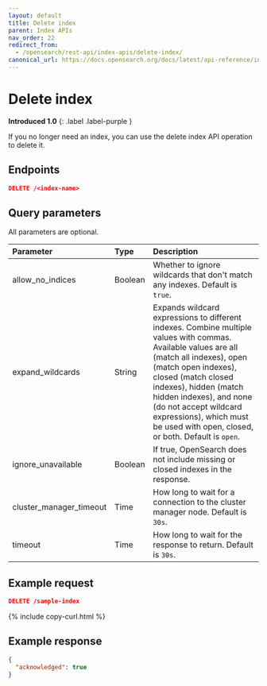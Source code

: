 ```yaml
---
layout: default
title: Delete index
parent: Index APIs
nav_order: 22
redirect_from:
  - /opensearch/rest-api/index-apis/delete-index/
canonical_url: https://docs.opensearch.org/docs/latest/api-reference/index-apis/delete-index/
---
```


# Delete index
**Introduced 1.0**
{: .label .label-purple }

If you no longer need an index, you can use the delete index API operation to delete it.

## Endpoints

```json
DELETE /<index-name>
```

## Query parameters

All parameters are optional.

Parameter | Type | Description
:--- | :--- | :---
allow_no_indices | Boolean | Whether to ignore wildcards that don't match any indexes. Default is `true`.
expand_wildcards | String | Expands wildcard expressions to different indexes. Combine multiple values with commas. Available values are all (match all indexes), open (match open indexes), closed (match closed indexes), hidden (match hidden indexes), and none (do not accept wildcard expressions), which must be used with open, closed, or both. Default is `open`.
ignore_unavailable | Boolean | If true, OpenSearch does not include missing or closed indexes in the response.
cluster_manager_timeout | Time | How long to wait for a connection to the cluster manager node. Default is `30s`.
timeout | Time | How long to wait for the response to return. Default is `30s`.

## Example request

```json
DELETE /sample-index
```
{% include copy-curl.html %}


## Example response
```json
{
  "acknowledged": true
}
```
